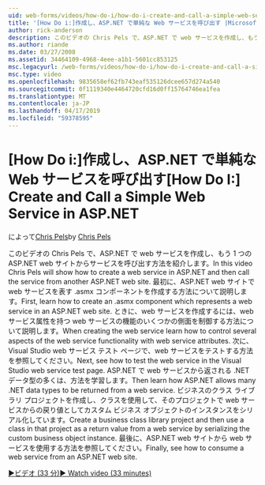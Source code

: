 ```yaml
---
uid: web-forms/videos/how-do-i/how-do-i-create-and-call-a-simple-web-service-in-aspnet
title: '[How Do i:]作成し、ASP.NET で単純な Web サービスを呼び出す |Microsoft Docs'
author: rick-anderson
description: このビデオの Chris Pels で、ASP.NET で web サービスを作成し、もう 1 つの ASP.NET web サイトからサービスを呼び出す方法を紹介します。 最初に、作成する方法を説明してください.
ms.author: riande
ms.date: 03/27/2008
ms.assetid: 34464109-4968-4eee-a1b1-5601cc853125
msc.legacyurl: /web-forms/videos/how-do-i/how-do-i-create-and-call-a-simple-web-service-in-aspnet
msc.type: video
ms.openlocfilehash: 9835658ef62fb743eaf535126dcee657d274a540
ms.sourcegitcommit: 0f1119340e4464720cfd16d0ff15764746ea1fea
ms.translationtype: MT
ms.contentlocale: ja-JP
ms.lasthandoff: 04/17/2019
ms.locfileid: "59378595"
---
```

# <a name="how-do-i-create-and-call-a-simple-web-service-in-aspnet"></a><span data-ttu-id="6c796-104">[How Do i:]作成し、ASP.NET で単純な Web サービスを呼び出す</span><span class="sxs-lookup"><span data-stu-id="6c796-104">[How Do I:] Create and Call a Simple Web Service in ASP.NET</span></span>

<span data-ttu-id="6c796-105">によって[Chris Pels](https://twitter.com/chrispels)</span><span class="sxs-lookup"><span data-stu-id="6c796-105">by [Chris Pels](https://twitter.com/chrispels)</span></span>

<span data-ttu-id="6c796-106">このビデオの Chris Pels で、ASP.NET で web サービスを作成し、もう 1 つの ASP.NET web サイトからサービスを呼び出す方法を紹介します。</span><span class="sxs-lookup"><span data-stu-id="6c796-106">In this video Chris Pels will show how to create a web service in ASP.NET and then call the service from another ASP.NET web site.</span></span> <span data-ttu-id="6c796-107">最初に、ASP.NET web サイトで web サービスを表す .asmx コンポーネントを作成する方法について説明します。</span><span class="sxs-lookup"><span data-stu-id="6c796-107">First, learn how to create an .asmx component which represents a web service in an ASP.NET web site.</span></span> <span data-ttu-id="6c796-108">ときに、web サービスを作成するには、web サービス属性を持つ web サービスの機能のいくつかの側面を制御する方法について説明します。</span><span class="sxs-lookup"><span data-stu-id="6c796-108">When creating the web service learn how to control several aspects of the web service functionality with web service attributes.</span></span> <span data-ttu-id="6c796-109">次に、Visual Studio web サービス テスト ページで、web サービスをテストする方法を参照してください。</span><span class="sxs-lookup"><span data-stu-id="6c796-109">Next, see how to test the web service in the Visual Studio web service test page.</span></span> <span data-ttu-id="6c796-110">ASP.NET で web サービスから返される .NET データ型の多くは、方法を学習します。</span><span class="sxs-lookup"><span data-stu-id="6c796-110">Then learn how ASP.NET allows many .NET data types to be returned from a web service.</span></span> <span data-ttu-id="6c796-111">ビジネスのクラス ライブラリ プロジェクトを作成し、クラスを使用して、そのプロジェクトで web サービスからの戻り値としてカスタム ビジネス オブジェクトのインスタンスをシリアル化しています。</span><span class="sxs-lookup"><span data-stu-id="6c796-111">Create a business class library project and then use a class in that project as a return value from a web service by serializing the custom business object instance.</span></span> <span data-ttu-id="6c796-112">最後に、ASP.NET web サイトから web サービスを使用する方法を参照してください。</span><span class="sxs-lookup"><span data-stu-id="6c796-112">Finally, see how to consume a web service from an ASP.NET web site.</span></span>

[<span data-ttu-id="6c796-113">&#9654;ビデオ (33 分)</span><span class="sxs-lookup"><span data-stu-id="6c796-113">&#9654; Watch video (33 minutes)</span></span>](https://channel9.msdn.com/Blogs/ASP-NET-Site-Videos/how-do-i-create-and-call-a-simple-web-service-in-aspnet)
